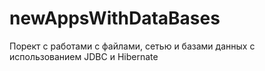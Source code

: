# newAppsWithDataBases
Порект с работами с файлами, сетью и базами данных с использованием JDBC и Hibernate

